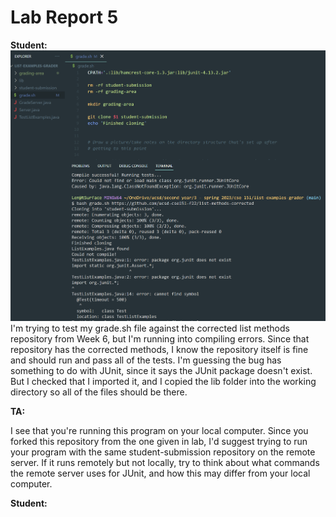 # Lab Report 5
**Student:**
![Image](grade_bug.png)
I'm trying to test my grade.sh file against the corrected list methods repository from Week 6, but I'm running into compiling errors.
Since that repository has the corrected methods, I know the repository itself is fine and should run and pass all of the tests.
I'm guessing the bug has something to do with JUnit, since it says the JUnit package doesn't exist. But I checked that I imported it, 
and I copied the lib folder into the working directory so all of the files should be there.

**TA:**

I see that you're running this program on your local computer. Since you forked this repository from the one given in lab, I'd suggest
trying to run your program with the same student-submission repository on the remote server. If it runs remotely but not locally,
try to think about what commands the remote server uses for JUnit, and how this may differ from your local computer.


**Student:**

